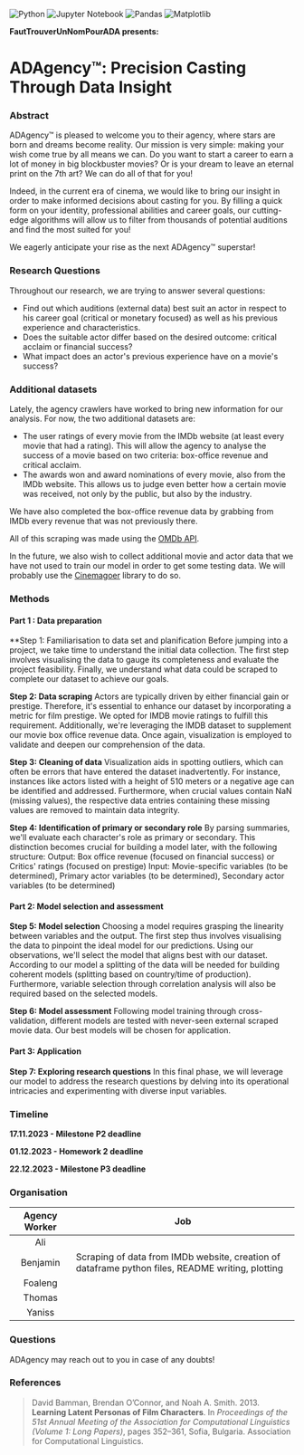 ![Python](https://img.shields.io/badge/python-3670A0?style=for-the-badge&logo=python&logoColor=ffdd54)
![Jupyter Notebook](https://img.shields.io/badge/jupyter-%23FA0F00.svg?style=for-the-badge&logo=jupyter&logoColor=white)
![Pandas](https://img.shields.io/badge/pandas-%23150458.svg?style=for-the-badge&logo=pandas&logoColor=white)
![Matplotlib](https://img.shields.io/badge/Matplotlib-%23ffffff.svg?style=for-the-badge&logo=Matplotlib&logoColor=black)


**FautTrouverUnNomPourADA presents:**

# **ADAgency&trade;: Precision Casting Through Data Insight**

### Abstract

ADAgency&trade; is pleased to welcome you to their agency, where stars are born and dreams become reality. Our mission is very simple: making your wish come true by all means we can. Do you want to start a career to earn a lot of money in big blockbuster movies? Or is your dream to leave an eternal print on the 7th art? We can do all of that for you!

Indeed, in the current era of cinema, we would like to bring our insight in order to make informed decisions about casting for you. By filling a quick form on your identity, professional abilities and career goals, our cutting-edge algorithms will allow us to filter from thousands of potential auditions and find the most suited for you!

We eagerly anticipate your rise as the next ADAgency&trade; superstar!

### Research Questions

Throughout our research, we are trying to answer several questions:
- Find out which auditions (external data) best suit an actor in respect to his career goal (critical or monetary focused) as well as his previous experience and characteristics. 
- Does the suitable actor differ based on the desired outcome: critical acclaim or financial success?
- What impact does an actor's previous experience have on a movie's success?

### Additional datasets

Lately, the agency crawlers have worked to bring new information for our analysis. For now, the two additional datasets are:
- The user ratings of every movie from the IMDb website (at least every movie that had a rating). This will allow the agency to analyse the success of a movie based on two criteria: box-office revenue and critical acclaim.
- The awards won and award nominations of every movie, also from the IMDb website. This allows us to judge even better how a certain movie was received, not only by the public, but also by the industry.

We have also completed the box-office revenue data by grabbing from IMDb every revenue that was not previously there.

All of this scraping was made using the [OMDb API](https://www.omdbapi.com/).

In the future, we also wish to collect additional movie and actor data that we have not used to train our model in order to get some testing data. We will probably use the [Cinemagoer](https://cinemagoer.readthedocs.io/en/latest/) library to do so.

### Methods

#### Part 1 : Data preparation
**Step 1: Familiarisation to data set and planification
Before jumping into a project, we take time to understand the initial data collection. The first step involves visualising the data to gauge its completeness and evaluate the project feasibility. Finally, we understand what data could be scraped to complete our dataset to achieve our goals.

**Step 2: Data scraping**
Actors are typically driven by either financial gain or prestige. Therefore, it's essential to enhance our dataset by incorporating a metric for film prestige. We opted for IMDB movie ratings to fulfill this requirement. Additionally, we're leveraging the IMDB dataset to supplement our movie box office revenue data. Once again, visualization is employed to validate and deepen our comprehension of the data.

**Step 3: Cleaning of data**
Visualization aids in spotting outliers, which can often be errors that have entered the dataset inadvertently. For instance, instances like actors listed with a height of 510 meters or a negative age can be identified and addressed. Furthermore, when crucial values contain NaN (missing values), the respective data entries containing these missing values are removed to maintain data integrity.

**Step 4: Identification of primary or secondary role**
By parsing summaries, we'll evaluate each character's role as primary or secondary. This distinction becomes crucial for building a model later, with the following structure: 
Output: Box office revenue (focused on financial success) or Critics' ratings (focused on prestige) Input: Movie-specific variables (to be determined), Primary actor variables (to be determined), Secondary actor variables (to be determined)

#### Part 2: Model selection and assessment
**Step 5: Model selection**
Choosing a model requires grasping the linearity between variables and the output. The first step thus involves visualising the data to pinpoint the ideal model for our predictions. Using our observations, we'll select the model that aligns best with our dataset. According to our model a splitting of the data will be needed for building coherent models (splitting based on country/time of production). Furthermore, variable selection through correlation analysis will also be required based on the selected models.

**Step 6: Model assessment**
Following model training through cross-validation, different models are tested with never-seen external scraped movie data. Our best models will be chosen for application.

#### Part 3: Application
**Step 7: Exploring research questions**
In this final phase, we will leverage our model to address the research questions by delving into its operational intricacies and experimenting with diverse input variables.


### Timeline

**17.11.2023 - Milestone P2 deadline**

**01.12.2023 - Homework 2 deadline**

**22.12.2023 - Milestone P3 deadline**

### Organisation

| Agency Worker | Job |
|:-------------:|-----|
| Ali           |  |
| Benjamin      | Scraping of data from IMDb website, creation of dataframe python files, README writing, plotting |
| Foaleng       |  |
| Thomas        |  |
| Yaniss        |  |

### Questions

ADAgency may reach out to you in case of any doubts!

### References

> David Bamman, Brendan O’Connor, and Noah A. Smith. 2013. **Learning Latent Personas of Film Characters**. In *Proceedings of the 51st Annual Meeting of the Association for Computational Linguistics (Volume 1: Long Papers)*, pages 352–361, Sofia, Bulgaria. Association for Computational Linguistics.
